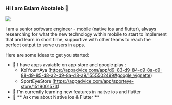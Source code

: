 ### Hi I am Eslam Abotaleb 👋


[<img src="https://img.shields.io/badge/linkedin-%230077B5.svg?&style=for-the-badge&logo=linkedin&logoColor=white">](https://www.linkedin.com/in/eslam-abotaleb-507a36b9/)

I am a senior software engineer - mobile (native ios and flutter), always researching for what the new technology within mobile
to start to implement that and learn in short time, supportive with other teams to reach the perfect output to serve users in apps.

<!-- **Vivekagent47/Vivekagent47** is a ✨ _special_ ✨ repository because its `README.md` (this file) appears on your GitHub profile. -->

Here are some ideas to get you started:

- 🔭 I have apps avaiable on app store and google play :
   - KolYoumAya (https://appadvice.com/app/d9-83-d9-84-d9-8a-d9-88-d9-85-d8-a2-d9-8a-d8-a9/1555502499#google_vignette)
   - SportEyeStore (https://appadvice.com/app/sporteye-store/1519001573)
- 🌱 I’m currently learning new features in naitve ios and flutter 
- 💬 ** Ask me about Native ios & Flutter  **
